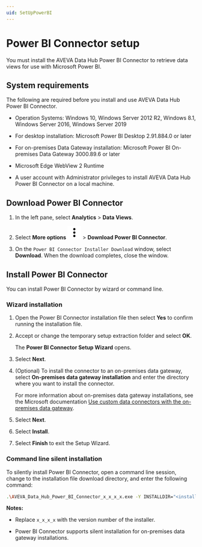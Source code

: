 ```yaml
---
uid: SetUpPowerBI
---
```


# Power BI Connector setup

You must install the AVEVA Data Hub Power BI Connector to retrieve data views for use with Microsoft Power BI.

## System requirements

The following are required before you install and use AVEVA Data Hub Power BI Connector.

- Operation Systems: Windows 10, Windows Server 2012 R2, Windows 8.1, Windows Server 2016, Windows Server 2019

- For desktop installation: Microsoft Power BI Desktop 2.91.884.0 or later

- For on-premises Data Gateway installation: Microsoft Power BI On-premises Data Gateway 3000.89.6 or later

- Microsoft Edge WebView 2 Runtime

- A user account with Administrator privileges to install AVEVA Data Hub Power BI Connector on a local machine.

## Download Power BI Connector

1. In the left pane, select **Analytics** > **Data Views**.

2. Select **More options** ![More options icon](../../_icons/default/dots-vertical.svg) > **Download Power BI Connector**.

3. On the `Power BI Connector Installer Download` window, select **Download**. When the download completes, close the window.

## Install Power BI Connector

You can install Power BI Connector by wizard or command line.

### Wizard installation

1. Open the Power BI Connector installation file then select **Yes** to confirm running the installation file.

1. Accept or change the temporary setup extraction folder and select **OK**.

    The **Power BI Connector Setup Wizard** opens.

1. Select **Next**.

1. (Optional) To install the connector to an on-premises data gateway, select **On-premises data gateway installation** and enter the directory where you want to install the connector.

    For more information about on-premises data gateway installations, see the Microsoft documentation [Use custom data connectors with the on-premises data gateway](https://learn.microsoft.com/en-us/power-bi/connect-data/service-gateway-custom-connectors).

1. Select **Next**.

1. Select **Install**.

1. Select **Finish** to exit the Setup Wizard.

### Command line silent installation

To silently install Power BI Connector, open a command line session, change to the installation file download directory, and enter the following command:

```bash
.\AVEVA_Data_Hub_Power_BI_Connector_x_x_x_x.exe -Y INSTALLDIR="<install path>" /quiet`
```

**Notes:**

- Replace `x_x_x_x` with the version number of the installer.

- Power BI Connector supports silent installation for on-premises data gateway installations.
